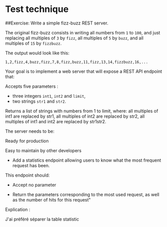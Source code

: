 # Test technique


##Exercise: Write a simple fizz-buzz REST server.

The original fizz-buzz consists in writing all numbers from `1` to `100`, and just replacing all multiples of `3` by `fizz`, all multiples of `5` by `buzz`, and all multiples of `15` by `fizzbuzz`.

The output would look like this: 
```
1,2,fizz,4,buzz,fizz,7,8,fizz,buzz,11,fizz,13,14,fizzbuzz,16,...
```


Your goal is to implement a web server that will expose a REST API endpoint that:

Accepts five parameters : 
 - three integers `int1`, `int2` and `limit`, 
 - two strings `str1` and `str2`.

Returns a list of strings with numbers from 1 to limit, where: all multiples of int1 are replaced by str1, all multiples of int2 are replaced by str2, all multiples of int1 and int2 are replaced by str1str2.



The server needs to be:

Ready for production

Easy to maintain by other developers

- Add a statistics endpoint allowing users to know what the most frequent request has been.

This endpoint should:

- Accept no parameter

- Return the parameters corresponding to the most used request, as well as the number of hits for this request"


Explication : 

J'ai préféré séparer la table statistic 